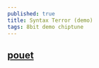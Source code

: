 ```yaml
---
published: true
title: Syntax Terror (demo)
tags: 8bit demo chiptune
---
```

## [pouet](https://www.pouet.net/prod.php?which=498)

